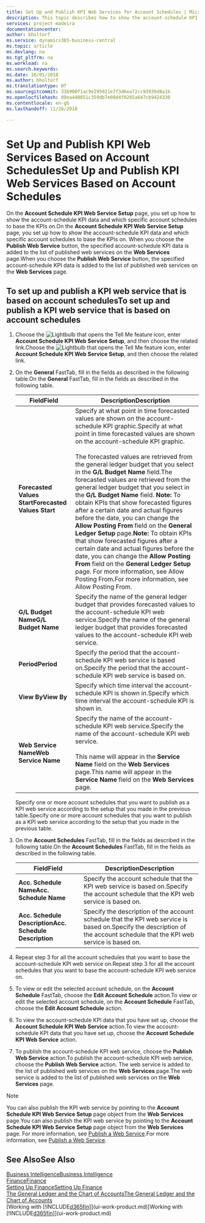 ```yaml
---
title: Set Up and Publish KPI Web Services for Account Schedules | Microsoft Docs
description: This topic describes how to show the account-schedule KPI data based on specific account schedules.
services: project-madeira
documentationcenter: 
author: bholtorf
ms.service: dynamics365-business-central
ms.topic: article
ms.devlang: na
ms.tgt_pltfrm: na
ms.workload: na
ms.search.keywords: 
ms.date: 10/01/2018
ms.author: bholtorf
ms.translationtype: HT
ms.sourcegitcommit: 33b900f1ac9e295921e7f3d6ea72cc93939d8a1b
ms.openlocfilehash: 89ea440851c359db7e08d4f0265a647cb9424330
ms.contentlocale: en-gb
ms.lasthandoff: 11/26/2018

---
```

# <a name="set-up-and-publish-kpi-web-services-based-on-account-schedules"></a><span data-ttu-id="f66cd-103">Set Up and Publish KPI Web Services Based on Account Schedules</span><span class="sxs-lookup"><span data-stu-id="f66cd-103">Set Up and Publish KPI Web Services Based on Account Schedules</span></span>
<span data-ttu-id="f66cd-104">On the **Account Schedule KPI Web Service Setup** page, you set up how to show the account-schedule KPI data and which specific account schedules to base the KPIs on.</span><span class="sxs-lookup"><span data-stu-id="f66cd-104">On the **Account Schedule KPI Web Service Setup** page, you set up how to show the account-schedule KPI data and which specific account schedules to base the KPIs on.</span></span> <span data-ttu-id="f66cd-105">When you choose the **Publish Web Service** button, the specified account-schedule KPI data is added to the list of published web services on the **Web Services** page.</span><span class="sxs-lookup"><span data-stu-id="f66cd-105">When you choose the **Publish Web Service** button, the specified account-schedule KPI data is added to the list of published web services on the **Web Services** page.</span></span>  

## <a name="to-set-up-and-publish-a-kpi-web-service-that-is-based-on-account-schedules"></a><span data-ttu-id="f66cd-106">To set up and publish a KPI web service that is based on account schedules</span><span class="sxs-lookup"><span data-stu-id="f66cd-106">To set up and publish a KPI web service that is based on account schedules</span></span>  
1.  <span data-ttu-id="f66cd-107">Choose the ![Lightbulb that opens the Tell Me feature](media/ui-search/search_small.png "Tell me what you want to do") icon, enter **Account Schedule KPI Web Service Setup**, and then choose the related link.</span><span class="sxs-lookup"><span data-stu-id="f66cd-107">Choose the ![Lightbulb that opens the Tell Me feature](media/ui-search/search_small.png "Tell me what you want to do") icon, enter **Account Schedule KPI Web Service Setup**, and then choose the related link.</span></span>  
2.  <span data-ttu-id="f66cd-108">On the **General** FastTab, fill in the fields as described in the following table.</span><span class="sxs-lookup"><span data-stu-id="f66cd-108">On the **General** FastTab, fill in the fields as described in the following table.</span></span>  

    |<span data-ttu-id="f66cd-109">Field</span><span class="sxs-lookup"><span data-stu-id="f66cd-109">Field</span></span>|<span data-ttu-id="f66cd-110">Description</span><span class="sxs-lookup"><span data-stu-id="f66cd-110">Description</span></span>|  
    |---------------------------------|---------------------------------------|  
    |<span data-ttu-id="f66cd-111">**Forecasted Values Start**</span><span class="sxs-lookup"><span data-stu-id="f66cd-111">**Forecasted Values Start**</span></span>|<span data-ttu-id="f66cd-112">Specify at what point in time forecasted values are shown on the account-schedule KPI graphic.</span><span class="sxs-lookup"><span data-stu-id="f66cd-112">Specify at what point in time forecasted values are shown on the account-schedule KPI graphic.</span></span><br /><br /> <span data-ttu-id="f66cd-113">The forecasted values are retrieved from the general ledger budget that you select in the **G/L Budget Name** field.</span><span class="sxs-lookup"><span data-stu-id="f66cd-113">The forecasted values are retrieved from the general ledger budget that you select in the **G/L Budget Name** field.</span></span> <span data-ttu-id="f66cd-114">**Note:**  To obtain KPIs that show forecasted figures after a certain date and actual figures before the date, you can change the **Allow Posting From** field on the **General Ledger Setup** page.</span><span class="sxs-lookup"><span data-stu-id="f66cd-114">**Note:**  To obtain KPIs that show forecasted figures after a certain date and actual figures before the date, you can change the **Allow Posting From** field on the **General Ledger Setup** page.</span></span> <span data-ttu-id="f66cd-115">For more information, see Allow Posting From.</span><span class="sxs-lookup"><span data-stu-id="f66cd-115">For more information, see Allow Posting From.</span></span>|  
    |<span data-ttu-id="f66cd-116">**G/L Budget Name**</span><span class="sxs-lookup"><span data-stu-id="f66cd-116">**G/L Budget Name**</span></span>|<span data-ttu-id="f66cd-117">Specify the name of the general ledger budget that provides forecasted values to the account-schedule KPI web service.</span><span class="sxs-lookup"><span data-stu-id="f66cd-117">Specify the name of the general ledger budget that provides forecasted values to the account-schedule KPI web service.</span></span>|  
    |<span data-ttu-id="f66cd-118">**Period**</span><span class="sxs-lookup"><span data-stu-id="f66cd-118">**Period**</span></span>|<span data-ttu-id="f66cd-119">Specify the period that the account-schedule KPI web service is based on.</span><span class="sxs-lookup"><span data-stu-id="f66cd-119">Specify the period that the account-schedule KPI web service is based on.</span></span>|  
    |<span data-ttu-id="f66cd-120">**View By**</span><span class="sxs-lookup"><span data-stu-id="f66cd-120">**View By**</span></span>|<span data-ttu-id="f66cd-121">Specify which time interval the account-schedule KPI is shown in.</span><span class="sxs-lookup"><span data-stu-id="f66cd-121">Specify which time interval the account-schedule KPI is shown in.</span></span>|  
    |<span data-ttu-id="f66cd-122">**Web Service Name**</span><span class="sxs-lookup"><span data-stu-id="f66cd-122">**Web Service Name**</span></span>|<span data-ttu-id="f66cd-123">Specify the name of the account-schedule KPI web service.</span><span class="sxs-lookup"><span data-stu-id="f66cd-123">Specify the name of the account-schedule KPI web service.</span></span><br /><br /> <span data-ttu-id="f66cd-124">This name will appear in the **Service Name** field on the **Web Services** page.</span><span class="sxs-lookup"><span data-stu-id="f66cd-124">This name will appear in the **Service Name** field on the **Web Services** page.</span></span>|  

    <span data-ttu-id="f66cd-125">Specify one or more account schedules that you want to publish as a KPI web service according to the setup that you made in the previous table.</span><span class="sxs-lookup"><span data-stu-id="f66cd-125">Specify one or more account schedules that you want to publish as a KPI web service according to the setup that you made in the previous table.</span></span>  

3.  <span data-ttu-id="f66cd-126">On the **Account Schedules** FastTab, fill in the fields as described in the following table.</span><span class="sxs-lookup"><span data-stu-id="f66cd-126">On the **Account Schedules** FastTab, fill in the fields as described in the following table.</span></span>  

    |<span data-ttu-id="f66cd-127">Field</span><span class="sxs-lookup"><span data-stu-id="f66cd-127">Field</span></span>|<span data-ttu-id="f66cd-128">Description</span><span class="sxs-lookup"><span data-stu-id="f66cd-128">Description</span></span>|  
    |---------------------------------|---------------------------------------|  
    |<span data-ttu-id="f66cd-129">**Acc. Schedule Name**</span><span class="sxs-lookup"><span data-stu-id="f66cd-129">**Acc. Schedule Name**</span></span>|<span data-ttu-id="f66cd-130">Specify the account schedule that the KPI web service is based on.</span><span class="sxs-lookup"><span data-stu-id="f66cd-130">Specify the account schedule that the KPI web service is based on.</span></span>|  
    |<span data-ttu-id="f66cd-131">**Acc. Schedule Description**</span><span class="sxs-lookup"><span data-stu-id="f66cd-131">**Acc. Schedule Description**</span></span>|<span data-ttu-id="f66cd-132">Specify the description of the account schedule that the KPI web service is based on.</span><span class="sxs-lookup"><span data-stu-id="f66cd-132">Specify the description of the account schedule that the KPI web service is based on.</span></span>|  

4.  <span data-ttu-id="f66cd-133">Repeat step 3 for all the account schedules that you want to base the account-schedule KPI web service on.</span><span class="sxs-lookup"><span data-stu-id="f66cd-133">Repeat step 3 for all the account schedules that you want to base the account-schedule KPI web service on.</span></span>  
5.  <span data-ttu-id="f66cd-134">To view or edit the selected account schedule, on the **Account Schedule** FastTab, choose the **Edit Account Schedule** action.</span><span class="sxs-lookup"><span data-stu-id="f66cd-134">To view or edit the selected account schedule, on the **Account Schedule** FastTab, choose the **Edit Account Schedule** action.</span></span>  
6.  <span data-ttu-id="f66cd-135">To view the account-schedule KPI data that you have set up, choose the **Account Schedule KPI Web Service** action.</span><span class="sxs-lookup"><span data-stu-id="f66cd-135">To view the account-schedule KPI data that you have set up, choose the **Account Schedule KPI Web Service** action.</span></span>  
7.  <span data-ttu-id="f66cd-136">To publish the account-schedule KPI web service, choose the **Publish Web Service** action.</span><span class="sxs-lookup"><span data-stu-id="f66cd-136">To publish the account-schedule KPI web service, choose the **Publish Web Service** action.</span></span> <span data-ttu-id="f66cd-137">The web service is added to the list of published web services on the **Web Services** page.</span><span class="sxs-lookup"><span data-stu-id="f66cd-137">The web service is added to the list of published web services on the **Web Services** page.</span></span>  

> [!NOTE]  
>  <span data-ttu-id="f66cd-138">You can also publish the KPI web service by pointing to the **Account Schedule KPI Web Service Setup** page object from the **Web Services** page.</span><span class="sxs-lookup"><span data-stu-id="f66cd-138">You can also publish the KPI web service by pointing to the **Account Schedule KPI Web Service Setup** page object from the **Web Services** page.</span></span> <span data-ttu-id="f66cd-139">For more information, see [Publish a Web Service](across-how-publish-web-service.md).</span><span class="sxs-lookup"><span data-stu-id="f66cd-139">For more information, see [Publish a Web Service](across-how-publish-web-service.md).</span></span>  

## <a name="see-also"></a><span data-ttu-id="f66cd-140">See Also</span><span class="sxs-lookup"><span data-stu-id="f66cd-140">See Also</span></span>  
[<span data-ttu-id="f66cd-141">Business Intelligence</span><span class="sxs-lookup"><span data-stu-id="f66cd-141">Business Intelligence</span></span>](bi.md)  
[<span data-ttu-id="f66cd-142">Finance</span><span class="sxs-lookup"><span data-stu-id="f66cd-142">Finance</span></span>](finance.md)  
[<span data-ttu-id="f66cd-143">Setting Up Finance</span><span class="sxs-lookup"><span data-stu-id="f66cd-143">Setting Up Finance</span></span>](finance-setup-finance.md)  
[<span data-ttu-id="f66cd-144">The General Ledger and the Chart of Accounts</span><span class="sxs-lookup"><span data-stu-id="f66cd-144">The General Ledger and the Chart of Accounts</span></span>](finance-general-ledger.md)  
<span data-ttu-id="f66cd-145">[Working with [!INCLUDE[d365fin](includes/d365fin_md.md)]](ui-work-product.md)</span><span class="sxs-lookup"><span data-stu-id="f66cd-145">[Working with [!INCLUDE[d365fin](includes/d365fin_md.md)]](ui-work-product.md)</span></span>

